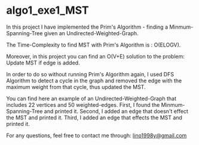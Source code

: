 # algo1_exe1_MST

In this project I have implemented the Prim's Algorithm - finding a Minmum-Spanning-Tree given an Undirected-Weighted-Graph.

The Time-Complexity to find MST with Prim's Algorithm is : O(ELOGV).

Moreover, in this project you can find an O(V+E) solution to the problem: Update MST if edge is added.

In order to do so without running Prim's Algorithm again, I used DFS Algorithm to detect a cycle in the graph and removed the edge with the maximum weight from that cycle, thus updated the MST.

You can find here an example of an Undirected-Weighted-Graph that includes 22 vertices and 50 weighted-edges. First, I found the Minmum-Spanning-Tree and printed it. Second, I added an edge that doesn't effect the MST and printed it. Third, I added an edge that effects the MST and printed it.

For any questions, feel free to contact me through: lino1998y@gmail.com
